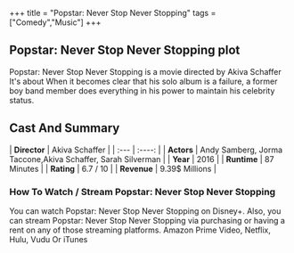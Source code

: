+++
title = "Popstar: Never Stop Never Stopping"
tags = ["Comedy","Music"]
+++
## Popstar: Never Stop Never Stopping plot
Popstar: Never Stop Never Stopping is a movie directed by Akiva Schaffer It's about When it becomes clear that his solo album is a failure, a former boy band member does everything in his power to maintain his celebrity status.
## Cast And Summary
| **Director**      | Akiva Schaffer |
    | :---        |    :----:   |
    |  **Actors** | Andy Samberg, Jorma Taccone,Akiva Schaffer, Sarah Silverman |
    | **Year**   | 2016    |
    |  **Runtime** | 87 Minutes |
    |  **Rating** | 6.7 / 10 | 
    |  **Revenue** | 9.39$ Millions |
### How To Watch / Stream Popstar: Never Stop Never Stopping
You can watch Popstar: Never Stop Never Stopping on Disney+.
Also, you can stream Popstar: Never Stop Never Stopping via purchasing or having a rent on any of those streaming platforms.
Amazon Prime Video, Netflix, Hulu, Vudu Or iTunes